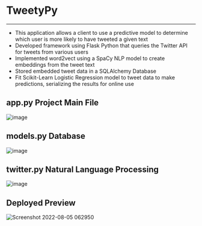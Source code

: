 # TweetyPy
_____________________________________________________________________________________________________________________________________________

*   This application allows a client to use a predictive model to determine which user is more likely to have tweeted a given text
*   Developed framework using Flask Python that queries the Twitter API for tweets from various users
*   Implemented word2vect using a SpaCy NLP model to create embeddings from the tweet text
*   Stored embedded tweet data in a SQLAlchemy Database
*   Fit  Scikit-Learn Logistic Regression model to tweet data to make predictions,  serializing the results for online use 

## app.py Project Main File
![image](https://user-images.githubusercontent.com/59450769/183061976-defb9665-c756-4cde-aa02-180276b8549f.png)

## models.py Database
![image](https://user-images.githubusercontent.com/59450769/183061481-a4bf2575-19cc-4574-a949-5b5b39847929.png)

## twitter.py Natural Language Processing
![image](https://user-images.githubusercontent.com/59450769/183061798-037c9198-cc9e-4b36-b102-caf37e05bfef.png)

## Deployed Preview
![Screenshot 2022-08-05 062950](https://user-images.githubusercontent.com/59450769/183062423-09704f72-837f-411c-91f9-138223f2eac5.png)
